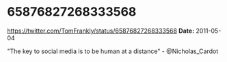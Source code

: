 # 65876827268333568
https://twitter.com/TomFrankly/status/65876827268333568
**Date:** 2011-05-04

"The key to social media is to be human at a distance" - @Nicholas_Cardot
